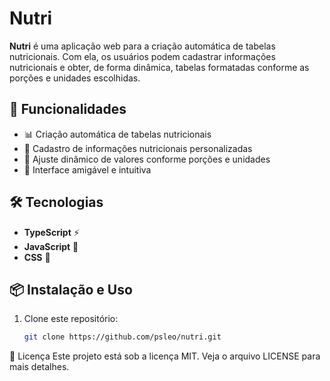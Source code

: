 # Nutri

**Nutri** é uma aplicação web para a criação automática de tabelas nutricionais. Com ela, os usuários podem cadastrar informações nutricionais e obter, de forma dinâmica, tabelas formatadas conforme as porções e unidades escolhidas.

## 🚀 Funcionalidades

- 📊 Criação automática de tabelas nutricionais
- 📝 Cadastro de informações nutricionais personalizadas
- 📏 Ajuste dinâmico de valores conforme porções e unidades
- 🎨 Interface amigável e intuitiva

## 🛠 Tecnologias

- **TypeScript** ⚡
- **JavaScript** 📜
- **CSS** 🎨

## 📦 Instalação e Uso

1. Clone este repositório:
   ```bash
   git clone https://github.com/psleo/nutri.git


📄 Licença
   Este projeto está sob a licença MIT. Veja o arquivo LICENSE para mais detalhes.